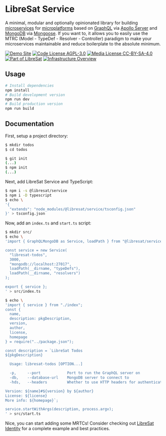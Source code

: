 # LibreSat Service

A minimal, modular and optionally opinionated library for building [microservices](https://en.wikipedia.org/wiki/Microservices) for [microplatforms](https://jaxenter.com/microservices-monorepo-microplatform-137920.html) based on [GraphQL](https://graphql.org/) via [Apollo Server](https://www.apollographql.com/docs/apollo-server/) and [MongoDB](https://www.mongodb.com/) via [Mongoose](https://mongoosejs.com/). If you want to, it allows you to easily use the MTRC (Model - TypeDef - Resolver - Controller) paradigm to make your microservices maintainable and reduce boilerplate to the absolute minimum.

[![Demo Site](https://img.shields.io/badge/Demo%20Site-Not%20Available-red.svg)](https://libresat.space)
[![Code License AGPL-3.0](https://img.shields.io/badge/Code%20License-AGPL--3.0-brightgreen.svg)](https://www.gnu.org/licenses/agpl-3.0.en.html)
[![Media License CC-BY-SA-4.0](https://img.shields.io/badge/Media%20License-CC--BY--SA--4.0-brightgreen.svg)](https://creativecommons.org/licenses/by-sa/4.0/)
[![Part of LibreSat](https://img.shields.io/badge/Part%20Of-LibreSat-blue.svg)](https://gitlab.com/libresat/libresat)
[![Infrastructure Overview](https://img.shields.io/badge/Support-Infrastructure%20Overview-blue.svg)](https://libresat.space/docs/infrastructure)

## Usage

```bash
# Install dependencies
npm install
# Build development version
npm run dev
# Build production version
npm run build
```

## Documentation

First, setup a project directory:

```bash
$ mkdir todos
$ cd todos
```

```bash
$ git init
(...)
$ npm init
(...)
```

Next, add LibreSat Service and TypeScript:

```bash
$ npm i -s @libresat/service
$ npm i -D typescript
$ echo \
'{
  "extends": "node_modules/@libresat/service/tsconfig.json"
}' > tsconfig.json
```

Now, add an `index.ts` and `start.ts` script:

```bash
$ mkdir src/
$ echo \
'import { GraphQLMongoDB as Service, loadPath } from "@libresat/service";

const service = new Service(
  "libresat-todos",
  3000,
  "mongodb://localhost:27017",
  loadPath(__dirname, "typeDefs"),
  loadPath(__dirname, "resolvers")
);

export { service };
' > src/index.ts
```

```bash
$ echo \
'import { service } from "./index";
const {
  name,
  description: pkgDescription,
  version,
  author,
  license,
  homepage
} = require("../package.json");

const description = `LibreSat Todos
${pkgDescription}

  Usage: libresat-todos [OPTION...]

  -p,     --port            Port to run the GraphQL server on
  -db,    --database-url    MongoDB server to connect to
  -hds,   --headers         Whether to use HTTP headers for authentication or not

Version: ${name}#${version} by ${author}
License: ${license}
More info: ${homepage}`;

service.startWithArgs(description, process.argv);
' > src/start.ts
```

Nice, you can start adding some MRTCs! Consider checking out [LibreSat Identity](https://gitlab.com/libresat/libresat/tree/master/packages/identity) for a complete example and best practices.
